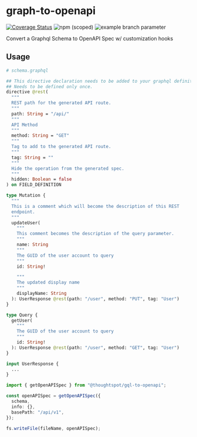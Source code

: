 # graph-to-openapi

[![Coverage Status](https://coveralls.io/repos/github/thoughtspot/graph-to-openapi/badge.svg?branch=main)](https://coveralls.io/github/thoughtspot/graph-to-openapi?branch=main) ![npm (scoped)](https://img.shields.io/npm/v/@thoughtspot/graph-to-openapi) ![example branch parameter](https://github.com/thoughtspot/graph-to-openapi/actions/workflows/node.js.yml/badge.svg?branch=main)

Convert a Graphql Schema to OpenAPI Spec w/ customization hooks

## Usage

```graphql
# schema.graphql

## This directive declaration needs to be added to your graphql definitions.
## Needs to be defined only once.
directive @rest(
  """
  REST path for the generated API route.
  """
  path: String = "/api/"
  """
  API Method
  """
  method: String = "GET"
  """
  Tag to add to the generated API route.
  """
  tag: String = ""
  """
  Hide the operation from the generated spec.
  """
  hidden: Boolean = false
) on FIELD_DEFINITION

type Mutation {
  """
  This is a comment which will become the description of this REST
  endpoint.
  """
  updateUser(
    """
    This comment becomes the description of the query parameter.
    """
    name: String
    """
    The GUID of the user account to query
    """
    id: String!

    """
    The updated display name
    """
    displayName: String
  ): UserResponse @rest(path: "/user", method: "PUT", tag: "User")
}

type Query {
  getUser(
    """
    The GUID of the user account to query
    """
    id: String!
  ): UserResponse @rest(path: "/user", method: "GET", tag: "User")
}

input UserResponse {
  ...
}
```

```ts
import { getOpenAPISpec } from "@thoughtspot/gql-to-openapi";

const openAPISpec = getOpenAPISpec({
  schema,
  info: {},
  basePath: "/api/v1",
});

fs.writeFile(fileName, openAPISpec);
```
